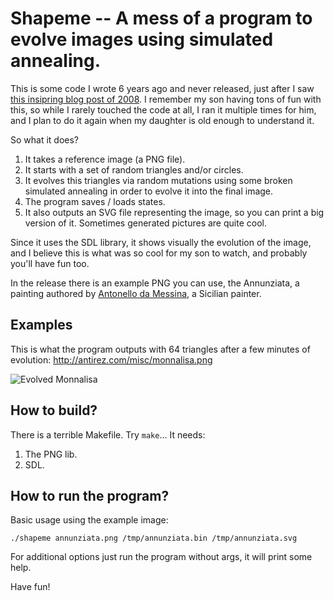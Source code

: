 Shapeme -- A mess of a program to evolve images using simulated annealing.
===

This is some code I wrote 6 years ago and never released, just after I saw [this insipring blog post of 2008](http://rogeralsing.com/2008/12/07/genetic-programming-evolution-of-mona-lisa/). I remember my son having tons of fun with this, so while I rarely touched the code at all, I ran it multiple times for him, and I plan to do it again when my daughter is old enough to understand it.

So what it does?

1. It takes a reference image (a PNG file).
2. It starts with a set of random triangles and/or circles.
3. It evolves this triangles via random mutations using some broken simulated annealing in order to evolve it into the final image.
4. The program saves / loads states.
5. It also outputs an SVG file representing the image, so you can print a big version of it. Sometimes generated pictures are quite cool.

Since it uses the SDL library, it shows visually the evolution of the image, and I believe this is what was so cool for my son to watch, and probably you'll have fun too.

In the release there is an example PNG you can use, the Annunziata, a painting authored by [Antonello da Messina](http://en.wikipedia.org/wiki/Antonello_da_Messina), a Sicilian painter.

Examples
---

This is what the program outputs with 64 triangles after a few minutes of evolution: http://antirez.com/misc/monnalisa.png

![Evolved Monnalisa](http://antirez.com/misc/monnalisa.png "64 triangles Monnalisa")

How to build?
---

There is a terrible Makefile. Try `make`... It needs:

1. The PNG lib.
2. SDL.

How to run the program?
---

Basic usage using the example image:

    ./shapeme annunziata.png /tmp/annunziata.bin /tmp/annunziata.svg

For additional options just run the program without args, it will print some help.

Have fun!
